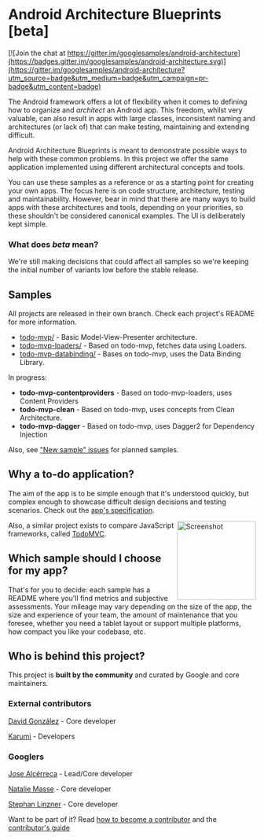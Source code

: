 # Android Architecture Blueprints [beta]

[![Join the chat at https://gitter.im/googlesamples/android-architecture](https://badges.gitter.im/googlesamples/android-architecture.svg)](https://gitter.im/googlesamples/android-architecture?utm_source=badge&utm_medium=badge&utm_campaign=pr-badge&utm_content=badge)

The Android framework offers a lot of flexibility when it comes to defining how
to organize and <em>architect</em> an Android app. This freedom, whilst very valuable, can also result in apps
with large classes, inconsistent naming and architectures (or lack of) that can
make testing, maintaining and extending difficult.

Android Architecture Blueprints is meant to demonstrate possible ways to help
with these common problems. In this project we offer the same application
implemented using different architectural concepts and tools. 

You can use these samples as a reference or as a starting point for creating
your own apps. The focus here is on code structure, architecture, testing and
maintainability. However, bear in mind that there are many ways to build apps
with these architectures and tools, depending on your priorities, so these
shouldn't be considered canonical examples. The UI is deliberately kept simple. 

### What does <em>beta</em> mean?

We're still making decisions that could affect all samples so we're keeping the
initial number of variants low before the stable release. 

## Samples

All projects are released in their own branch. Check each project's README for
more information.

  * [todo-mvp/](https://github.com/googlesamples/android-architecture/tree/todo-mvp/todoapp) - Basic Model-View-Presenter architecture.
  * [todo-mvp-loaders/](https://github.com/googlesamples/android-architecture/tree/todo-mvp-loaders/todoapp) - Based on todo-mvp, fetches data using Loaders.
  * [todo-mvp-databinding/](https://github.com/googlesamples/android-architecture/tree/todo-databinding/todoapp) - Bases on todo-mvp, uses the Data Binding Library.

In progress:

  * <strong>todo-mvp-contentproviders</strong> - Based on todo-mvp-loaders, uses Content Providers
  * <strong>todo-mvp-clean</strong> - Based on todo-mvp, uses concepts from Clean Architecture.
  * <strong>todo-mvp-dagger</strong> - Based on todo-mvp, uses Dagger2 for Dependency Injection

Also, see ["New sample" issues](https://github.com/googlesamples/android-architecture/issues?q=is%3Aissue+is%3Aopen+label%3A%22New+sample%22) for planned samples.

## Why a to-do application?

The aim of the app is to be simple enough that it's understood quickly, but
complex enough to showcase difficult design decisions and testing scenarios.
Check out the [app's specification](https://github.com/googlesamples/android-architecture/wiki/To-do-app-specification). 

<img src="https://github.com/googlesamples/android-architecture/wiki/images/tasks2.png" alt="Screenshot" width="160" style="display: inline; float: right"/>

Also, a similar project exists to compare JavaScript frameworks, called [TodoMVC](https://github.com/tastejs/todomvc).

## Which sample should I choose for my app?

That's for you to decide: each sample has a README where you'll find metrics
and subjective assessments. Your mileage may vary depending on the size of the
app, the size and experience of your team, the amount of maintenance that you
foresee, whether you need a tablet layout or support multiple platforms, how
compact you like your codebase, etc.

## Who is behind this project?

This project is **built by the community** and curated by Google and core maintainers.

### External contributors 

[David González](http://github.com/malmstein) - Core developer

[Karumi](http://github.com/Karumi) - Developers

### Googlers

[Jose Alcérreca](http://github.com/JoseAlcerreca) - Lead/Core developer

[Natalie Masse](http://github.com/freewheelnat) - Core developer

[Stephan Linzner](http://github.com/slinzner) - Core developer

Want to be part of it? Read [how to become a contributor](https://github.com/googlesamples/android-architecture/blob/master/CONTRIBUTING.md) and the [contributor's guide](https://github.com/googlesamples/android-architecture/wiki/Contributions)

